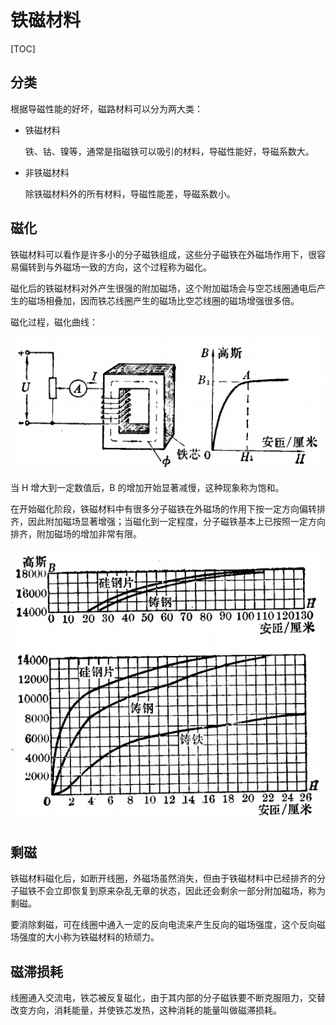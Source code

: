 # 铁磁材料

[TOC]

## 分类

根据导磁性能的好坏，磁路材料可以分为两大类：

* 铁磁材料

  铁、钴、镍等，通常是指磁铁可以吸引的材料，导磁性能好，导磁系数大。

* 非铁磁材料

  除铁磁材料外的所有材料，导磁性能差，导磁系数小。

## 磁化

铁磁材料可以看作是许多小的分子磁铁组成，这些分子磁铁在外磁场作用下，很容易偏转到与外磁场一致的方向，这个过程称为磁化。

磁化后的铁磁材料对外产生很强的附加磁场，这个附加磁场会与空芯线圈通电后产生的磁场相叠加，因而铁芯线圈产生的磁场比空芯线圈的磁场增强很多倍。

磁化过程，磁化曲线：

 ![](../Images/磁化过程.png)

当 H 增大到一定数值后，B 的增加开始显著减慢，这种现象称为饱和。

在开始磁化阶段，铁磁材料中有很多分子磁铁在外磁场的作用下按一定方向偏转排齐，因此附加磁场显著增强；当磁化到一定程度，分子磁铁基本上已按照一定方向排齐，附加磁场的增加非常有限。

 ![](../Images/钢材磁化曲线.png)

## 剩磁

铁磁材料磁化后，如断开线圈，外磁场虽然消失，但由于铁磁材料中已经排齐的分子磁铁不会立即恢复到原来杂乱无章的状态，因此还会剩余一部分附加磁场，称为剩磁。

要消除剩磁，可在线圈中通入一定的反向电流来产生反向的磁场强度，这个反向磁场强度的大小称为铁磁材料的矫顽力。

## 磁滞损耗

线圈通入交流电，铁芯被反复磁化，由于其内部的分子磁铁要不断克服阻力，交替改变方向，消耗能量，并使铁芯发热，这种消耗的能量叫做磁滞损耗。
